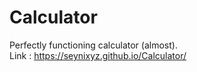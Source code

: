 # Calculator
Perfectly functioning calculator (almost). <br/>
Link : https://seynixyz.github.io/Calculator/
